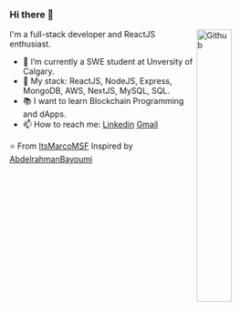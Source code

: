 ### Hi there 👋

<img width="35%" align="right" alt="Github" src="https://user-images.githubusercontent.com/48678280/88862734-4903af80-d201-11ea-968b-9c939d88a37c.gif" />

I'm a full-stack developer and ReactJS enthusiast.

- 🔭 I’m currently a SWE student at Unversity of Calgary.
- 🌱 My stack: ReactJS, NodeJS, Express, MongoDB, AWS, NextJS, MySQL, SQL.
- 📚 I want to learn Blockchain Programming and dApps.
- 📫 How to reach me: [Linkedin](https://www.linkedin.com/in/vietantruong/)   [Gmail](mailto:vietan124@gmail.com)

⭐️ From [ItsMarcoMSF](https://github.com/ItsMarcoMSF)
Inspired by [AbdelrahmanBayoumi](https://github.com/abdelrahmanbayoumi)
